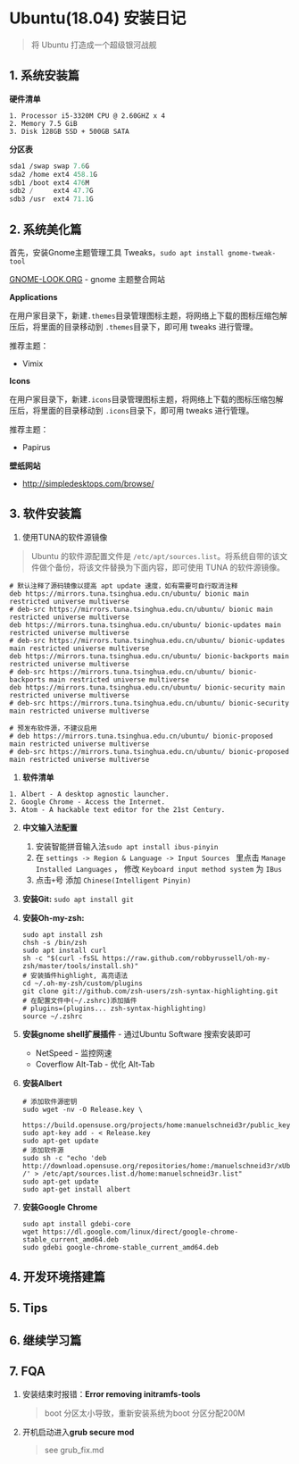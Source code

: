 # Ubuntu(18.04) 安装日记

> 将 Ubuntu 打造成一个超级银河战舰



## 1. 系统安装篇

**硬件清单**

```
1. Processor i5-3320M CPU @ 2.60GHZ x 4
2. Memory 7.5 GiB
3. Disk 128GB SSD + 500GB SATA
```

**分区表**

```scheme
sda1 /swap swap 7.6G
sda2 /home ext4 458.1G
sdb1 /boot ext4 476M
sdb2 /     ext4 47.7G
sdb3 /usr  ext4 71.1G
```



## 2. 系统美化篇

首先，安装Gnome主题管理工具 Tweaks，`sudo apt install gnome-tweak-tool`

[GNOME-LOOK.ORG](https://www.gnome-look.org) - gnome 主题整合网站

**Applications**

在用户家目录下，新建`.themes`目录管理图标主题，将网络上下载的图标压缩包解压后，将里面的目录移动到 `.themes`目录下，即可用 tweaks 进行管理。

推荐主题：

- Vimix



**Icons**

在用户家目录下，新建`.icons`目录管理图标主题，将网络上下载的图标压缩包解压后，将里面的目录移动到 `.icons`目录下，即可用 tweaks 进行管理。

推荐主题：

- Papirus



**壁纸网站**

- http://simpledesktops.com/browse/



## 3. 软件安装篇

1. 使用TUNA的软件源镜像

> Ubuntu 的软件源配置文件是 `/etc/apt/sources.list`。将系统自带的该文件做个备份，将该文件替换为下面内容，即可使用 TUNA 的软件源镜像。

```
# 默认注释了源码镜像以提高 apt update 速度，如有需要可自行取消注释
deb https://mirrors.tuna.tsinghua.edu.cn/ubuntu/ bionic main restricted universe multiverse
# deb-src https://mirrors.tuna.tsinghua.edu.cn/ubuntu/ bionic main restricted universe multiverse
deb https://mirrors.tuna.tsinghua.edu.cn/ubuntu/ bionic-updates main restricted universe multiverse
# deb-src https://mirrors.tuna.tsinghua.edu.cn/ubuntu/ bionic-updates main restricted universe multiverse
deb https://mirrors.tuna.tsinghua.edu.cn/ubuntu/ bionic-backports main restricted universe multiverse
# deb-src https://mirrors.tuna.tsinghua.edu.cn/ubuntu/ bionic-backports main restricted universe multiverse
deb https://mirrors.tuna.tsinghua.edu.cn/ubuntu/ bionic-security main restricted universe multiverse
# deb-src https://mirrors.tuna.tsinghua.edu.cn/ubuntu/ bionic-security main restricted universe multiverse

# 预发布软件源，不建议启用
# deb https://mirrors.tuna.tsinghua.edu.cn/ubuntu/ bionic-proposed main restricted universe multiverse
# deb-src https://mirrors.tuna.tsinghua.edu.cn/ubuntu/ bionic-proposed main restricted universe multiverse
```

1. **软件清单**

```
1. Albert - A desktop agnostic launcher.
2. Google Chrome - Access the Internet.
3. Atom - A hackable text editor for the 21st Century.
```

2. **中文输入法配置**
   1. 安装智能拼音输入法`sudo apt install ibus-pinyin`
   2. 在 `settings -> Region & Language -> Input Sources ` 里点击 `Manage Installed Languages` ， 修改 `Keyboard input method system` 为 `IBus`
   3. 点击`+`号 添加 `Chinese(Intelligent Pinyin)` 

3. **安装Git:** `sudo apt install git`

4. **安装Oh-my-zsh:** 

   ```shell
   sudo apt install zsh
   chsh -s /bin/zsh
   sudo apt install curl
   sh -c "$(curl -fsSL https://raw.github.com/robbyrussell/oh-my-zsh/master/tools/install.sh)"
   # 安装插件highlight, 高亮语法
   cd ~/.oh-my-zsh/custom/plugins
   git clone git://github.com/zsh-users/zsh-syntax-highlighting.git
   # 在配置文件中(~/.zshrc)添加插件
   # plugins=(plugins... zsh-syntax-highlighting)
   source ~/.zshrc
   ```

5. **安装gnome shell扩展插件**  - 通过Ubuntu Software 搜索安装即可

   - NetSpeed - 监控网速
   - Coverflow Alt-Tab - 优化 Alt-Tab

6. **安装Albert**

   ```shell
   # 添加软件源密钥
   sudo wget -nv -O Release.key \
     https://build.opensuse.org/projects/home:manuelschneid3r/public_key
   sudo apt-key add - < Release.key
   sudo apt-get update
   # 添加软件源
   sudo sh -c "echo 'deb http://download.opensuse.org/repositories/home:/manuelschneid3r/xUbuntu_18.04/ /' > /etc/apt/sources.list.d/home:manuelschneid3r.list"
   sudo apt-get update
   sudo apt-get install albert
   ```

7. **安装Google Chrome**

   ```shell
   sudo apt install gdebi-core
   wget https://dl.google.com/linux/direct/google-chrome-stable_current_amd64.deb
   sudo gdebi google-chrome-stable_current_amd64.deb
   ```

   

## 4. 开发环境搭建篇



## 5. Tips



## 6. 继续学习篇



## 7. FQA

1. 安装结束时报错：**Error removing initramfs-tools**

   > boot 分区太小导致，重新安装系统为boot 分区分配200M 

2. 开机启动进入**grub secure mod**

   > see grub_fix.md